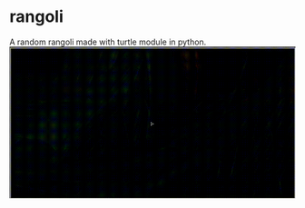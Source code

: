# rangoli
A random rangoli made with turtle module in python.
![rangoli generation](https://raw.githubusercontent.com/lenoah-chacko/rangoli/main/rangoli.gif)
